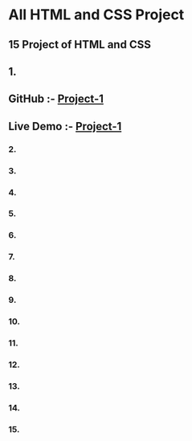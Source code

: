 # All HTML and CSS Project 
## 15 Project of HTML and CSS
## 1. 
## GitHub :- [Project-1](https://github.com/shrawankansi/project-1)
## Live Demo :- [Project-1](https://project-1-0001.netlify.app/)

### 2.
### 3.
### 4.
### 5. 
### 6.
### 7.
### 8.
### 9.
### 10.
### 11.
### 12.
### 13.
### 14.
### 15.